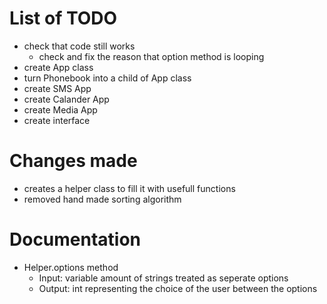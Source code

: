 # List of TODO

+ check that code still works
    + check and fix the reason that option method is looping
+ create App class
+ turn Phonebook into a child of App class
+ create SMS App
+ create Calander App
+ create Media App
+ create interface

# Changes made

+ creates a helper class to fill it with usefull functions
+ removed hand made sorting algorithm

# Documentation

+ Helper.options method
    + Input: variable amount of strings treated as seperate options
    + Output: int representing the choice of the user between the options